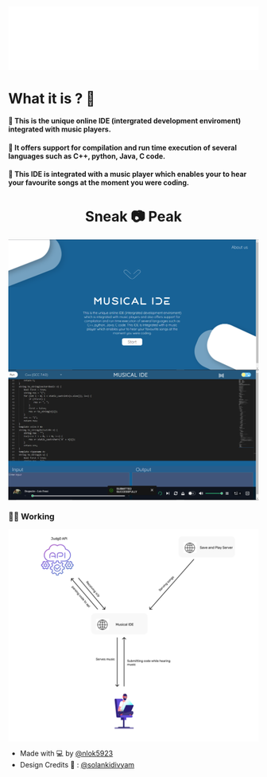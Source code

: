 <p align="center">
<img align="center" src="public/asset/images/app-name.svg" alt="musical ide" />
 </p>
 
 # What it is ? 🤔
 
 #### 📌 This is the unique online IDE (intergrated development enviroment) integrated with music players.
 
 #### 📌 It offers support for compilation and run time execution of several languages such as C++, python, Java, C code. 

#### 📌 This IDE is integrated with a music player which enables your to hear your favourite songs at the moment you were coding.

<h1 align="center"> Sneak 📷 Peak </h1> 

<p align="center">
<img align="center" src="public/asset/images/ide.png" alt="musical ide" />
<img align="center" src="public/asset/images/editor.png" alt="musical ide" />
  
 </p>

### 👨‍💻 Working 
<p align="center">
<img align="center" src="images/working.png" alt="musical ide" />
 </p>
<!-- <p align="center"> -->

<!-- <span> -->
 - Made with 💻 by [@nlok5923](https://github.com/nlok5923)
 - Design Credits 🎨 : [@solankidivyam](https://github.com/solankidivyam) 

  <!--   </p>  -->
